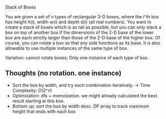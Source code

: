 Stack of Boxes

You are given a set of n types of rectangular 3-D boxes, where the i^th box has height h(i), width w(i) and depth d(i) (all real numbers). You want to create a stack of boxes which is as tall as possible, but you can only stack a box on top of another box if the dimensions of the 2-D base of the lower box are each strictly larger than those of the 2-D base of the higher box. Of course, you can rotate a box so that any side functions as its base. It is also allowable to use multiple instances of the same type of box.

Variation: cannot rotate boxes; Only one instance of each type of box.

## Thoughts (no rotation. one instance)
- Sort the box by width, and try each combination iteratively. -> Time Complexity: O(2^n)
- Optimization: dfs + memoization. we might already calculated the best result starting at this box.
- Bottom up: sort the box by width desc. DP array to track maximum height that ends with each box